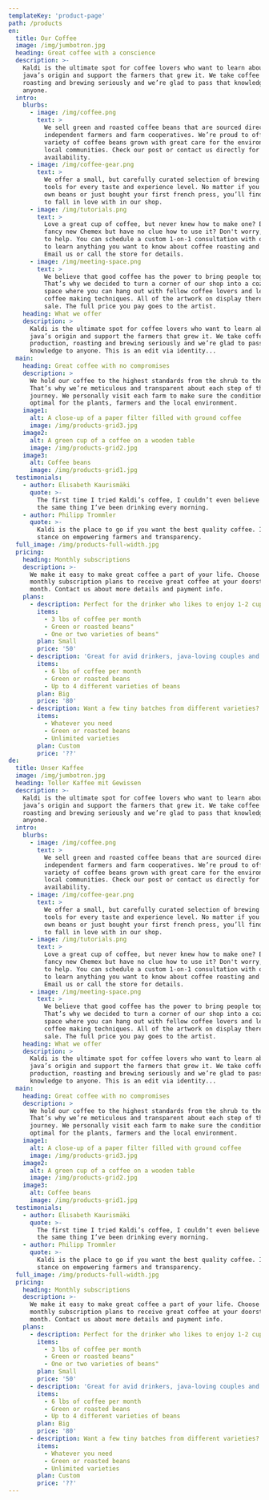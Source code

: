 ```yaml
---
templateKey: 'product-page'
path: /products
en:
  title: Our Coffee
  image: /img/jumbotron.jpg
  heading: Great coffee with a conscience
  description: >-
    Kaldi is the ultimate spot for coffee lovers who want to learn about their
    java’s origin and support the farmers that grew it. We take coffee production,
    roasting and brewing seriously and we’re glad to pass that knowledge to
    anyone.
  intro:
    blurbs:
      - image: /img/coffee.png
        text: >
          We sell green and roasted coffee beans that are sourced directly from
          independent farmers and farm cooperatives. We’re proud to offer a
          variety of coffee beans grown with great care for the environment and
          local communities. Check our post or contact us directly for current
          availability.
      - image: /img/coffee-gear.png
        text: >
          We offer a small, but carefully curated selection of brewing gear and
          tools for every taste and experience level. No matter if you roast your
          own beans or just bought your first french press, you’ll find a gadget
          to fall in love with in our shop.
      - image: /img/tutorials.png
        text: >
          Love a great cup of coffee, but never knew how to make one? Bought a
          fancy new Chemex but have no clue how to use it? Don't worry, we’re here
          to help. You can schedule a custom 1-on-1 consultation with our baristas
          to learn anything you want to know about coffee roasting and brewing.
          Email us or call the store for details.
      - image: /img/meeting-space.png
        text: >
          We believe that good coffee has the power to bring people together.
          That’s why we decided to turn a corner of our shop into a cozy meeting
          space where you can hang out with fellow coffee lovers and learn about
          coffee making techniques. All of the artwork on display there is for
          sale. The full price you pay goes to the artist.
    heading: What we offer
    description: >
      Kaldi is the ultimate spot for coffee lovers who want to learn about their
      java’s origin and support the farmers that grew it. We take coffee
      production, roasting and brewing seriously and we’re glad to pass that
      knowledge to anyone. This is an edit via identity...
  main:
    heading: Great coffee with no compromises
    description: >
      We hold our coffee to the highest standards from the shrub to the cup.
      That’s why we’re meticulous and transparent about each step of the coffee’s
      journey. We personally visit each farm to make sure the conditions are
      optimal for the plants, farmers and the local environment.
    image1:
      alt: A close-up of a paper filter filled with ground coffee
      image: /img/products-grid3.jpg
    image2:
      alt: A green cup of a coffee on a wooden table
      image: /img/products-grid2.jpg
    image3:
      alt: Coffee beans
      image: /img/products-grid1.jpg
  testimonials:
    - author: Elisabeth Kaurismäki
      quote: >-
        The first time I tried Kaldi’s coffee, I couldn’t even believe that was
        the same thing I’ve been drinking every morning.
    - author: Philipp Trommler
      quote: >-
        Kaldi is the place to go if you want the best quality coffee. I love their
        stance on empowering farmers and transparency.
  full_image: /img/products-full-width.jpg
  pricing:
    heading: Monthly subscriptions
    description: >-
      We make it easy to make great coffee a part of your life. Choose one of our
      monthly subscription plans to receive great coffee at your doorstep each
      month. Contact us about more details and payment info.
    plans:
      - description: Perfect for the drinker who likes to enjoy 1-2 cups per day.
        items:
          - 3 lbs of coffee per month
          - Green or roasted beans"
          - One or two varieties of beans"
        plan: Small
        price: '50'
      - description: 'Great for avid drinkers, java-loving couples and bigger crowds'
        items:
          - 6 lbs of coffee per month
          - Green or roasted beans
          - Up to 4 different varieties of beans
        plan: Big
        price: '80'
      - description: Want a few tiny batches from different varieties? Try our custom plan
        items:
          - Whatever you need
          - Green or roasted beans
          - Unlimited varieties
        plan: Custom
        price: '??'
de:
  title: Unser Kaffee
  image: /img/jumbotron.jpg
  heading: Toller Kaffee mit Gewissen
  description: >-
    Kaldi is the ultimate spot for coffee lovers who want to learn about their
    java’s origin and support the farmers that grew it. We take coffee production,
    roasting and brewing seriously and we’re glad to pass that knowledge to
    anyone.
  intro:
    blurbs:
      - image: /img/coffee.png
        text: >
          We sell green and roasted coffee beans that are sourced directly from
          independent farmers and farm cooperatives. We’re proud to offer a
          variety of coffee beans grown with great care for the environment and
          local communities. Check our post or contact us directly for current
          availability.
      - image: /img/coffee-gear.png
        text: >
          We offer a small, but carefully curated selection of brewing gear and
          tools for every taste and experience level. No matter if you roast your
          own beans or just bought your first french press, you’ll find a gadget
          to fall in love with in our shop.
      - image: /img/tutorials.png
        text: >
          Love a great cup of coffee, but never knew how to make one? Bought a
          fancy new Chemex but have no clue how to use it? Don't worry, we’re here
          to help. You can schedule a custom 1-on-1 consultation with our baristas
          to learn anything you want to know about coffee roasting and brewing.
          Email us or call the store for details.
      - image: /img/meeting-space.png
        text: >
          We believe that good coffee has the power to bring people together.
          That’s why we decided to turn a corner of our shop into a cozy meeting
          space where you can hang out with fellow coffee lovers and learn about
          coffee making techniques. All of the artwork on display there is for
          sale. The full price you pay goes to the artist.
    heading: What we offer
    description: >
      Kaldi is the ultimate spot for coffee lovers who want to learn about their
      java’s origin and support the farmers that grew it. We take coffee
      production, roasting and brewing seriously and we’re glad to pass that
      knowledge to anyone. This is an edit via identity...
  main:
    heading: Great coffee with no compromises
    description: >
      We hold our coffee to the highest standards from the shrub to the cup.
      That’s why we’re meticulous and transparent about each step of the coffee’s
      journey. We personally visit each farm to make sure the conditions are
      optimal for the plants, farmers and the local environment.
    image1:
      alt: A close-up of a paper filter filled with ground coffee
      image: /img/products-grid3.jpg
    image2:
      alt: A green cup of a coffee on a wooden table
      image: /img/products-grid2.jpg
    image3:
      alt: Coffee beans
      image: /img/products-grid1.jpg
  testimonials:
    - author: Elisabeth Kaurismäki
      quote: >-
        The first time I tried Kaldi’s coffee, I couldn’t even believe that was
        the same thing I’ve been drinking every morning.
    - author: Philipp Trommler
      quote: >-
        Kaldi is the place to go if you want the best quality coffee. I love their
        stance on empowering farmers and transparency.
  full_image: /img/products-full-width.jpg
  pricing:
    heading: Monthly subscriptions
    description: >-
      We make it easy to make great coffee a part of your life. Choose one of our
      monthly subscription plans to receive great coffee at your doorstep each
      month. Contact us about more details and payment info.
    plans:
      - description: Perfect for the drinker who likes to enjoy 1-2 cups per day.
        items:
          - 3 lbs of coffee per month
          - Green or roasted beans"
          - One or two varieties of beans"
        plan: Small
        price: '50'
      - description: 'Great for avid drinkers, java-loving couples and bigger crowds'
        items:
          - 6 lbs of coffee per month
          - Green or roasted beans
          - Up to 4 different varieties of beans
        plan: Big
        price: '80'
      - description: Want a few tiny batches from different varieties? Try our custom plan
        items:
          - Whatever you need
          - Green or roasted beans
          - Unlimited varieties
        plan: Custom
        price: '??' 
---
```

